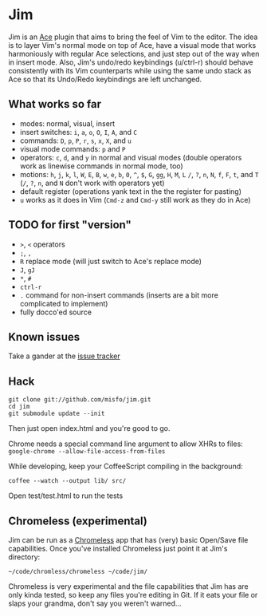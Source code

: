 Jim
===

Jim is an [Ace](https://github.com/ajaxorg/ace) plugin that aims to bring the
feel of Vim to the editor.  The idea is to layer Vim's normal mode on top of Ace,
have a visual mode that works harmoniously with regular Ace selections, and just
step out of the way when in insert mode.  Also, Jim's undo/redo keybindings
(u/ctrl-r) should behave consistently with its Vim counterparts while using the
same undo stack as Ace so that its Undo/Redo keybindings are left unchanged.

What works so far
-----------------
* modes: normal, visual, insert
* insert switches: `i`, `a`, `o`, `O`, `I`, `A`, and `C`
* commands: `D`, `p`, `P`, `r`, `s`, `x`, `X`, and `u`
* visual mode commands: `p` and `P`
* operators: `c`, `d`, and `y` in normal and visual modes (double operators work
  as linewise commands in normal mode, too)
* motions: `h`, `j`, `k`, `l`, `W`, `E`, `B`, `w`, `e`, `b`, `0`, `^`, `$`, `G`,
  `gg`, `H`, `M`, `L` `/`, `?`, `n`, `N`, `f`, `F`, `t`, and `T` (`/`, `?`, `n`,
  and `N` don't work with operators yet)
* default register (operations yank text in the the register for pasting)
* `u` works as it does in Vim (`Cmd-z` and `Cmd-y` still work as they do in Ace)

TODO for first "version"
------------------------
* `>`, `<` operators
* `;`, `,`
* `R` replace mode (will just switch to Ace's replace mode)
* `J`, `gJ`
* `*`, `#`
* `ctrl-r`
* `.` command for non-insert commands (inserts are a bit more complicated to
  implement)
* fully docco'ed source

Known issues
------------
Take a gander at the [issue tracker](https://github.com/misfo/jim/issues)

Hack
----
```
git clone git://github.com/misfo/jim.git
cd jim
git submodule update --init
```

Then just open index.html and you're good to go.

Chrome needs a special command line argument to allow XHRs to files:
`google-chrome --allow-file-access-from-files`

While developing, keep your CoffeeScript compiling in the background:
```
coffee --watch --output lib/ src/
```

Open test/test.html to run the tests

Chromeless (experimental)
-------------------------
Jim can be run as a [Chromeless](https://github.com/mozilla/chromeless)
app that has (very) basic Open/Save file capabilities.  Once you've
installed Chromeless just point it at Jim's directory:
```
~/code/chromless/chromeless ~/code/jim/
```

Chromeless is very experimental and the file capabilities
that Jim has are only kinda tested, so keep any files you're editing in
Git.  If it eats your file or slaps your grandma, don't say you weren't
warned...
